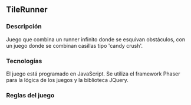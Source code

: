 ## TileRunner
### Descripción
Juego que combina un runner infinito donde se esquivan obstáculos, con un juego donde se combinan casillas tipo 'candy crush'.

### Tecnologías
El juego está programado en JavaScript. Se utiliza el framework Phaser para la lógica de los juegos y la biblioteca JQuery.

### Reglas del juego
